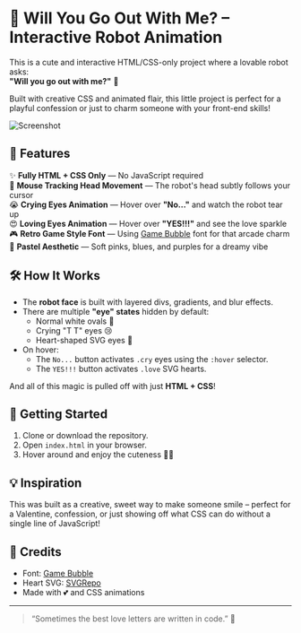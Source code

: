 # 💖 Will You Go Out With Me? – Interactive Robot Animation

This is a cute and interactive HTML/CSS-only project where a lovable robot asks:  
**"Will you go out with me?"** 💌

Built with creative CSS and animated flair, this little project is perfect for a playful confession or just to charm someone with your front-end skills!

![Screenshot](./Screenshot%202025-04-08%20024801.png)

## 🧠 Features

✨ **Fully HTML + CSS Only** — No JavaScript required  
🎯 **Mouse Tracking Head Movement** — The robot's head subtly follows your cursor  
😭 **Crying Eyes Animation** — Hover over **"No..."** and watch the robot tear up  
😍 **Loving Eyes Animation** — Hover over **"YES!!!"** and see the love sparkle  
🎮 **Retro Game Style Font** — Using [Game Bubble](https://fonts.cdnfonts.com/css/game-bubble) font for that arcade charm  
🎨 **Pastel Aesthetic** — Soft pinks, blues, and purples for a dreamy vibe


## 🛠 How It Works

- The **robot face** is built with layered divs, gradients, and blur effects.
- There are multiple **"eye" states** hidden by default:
  - Normal white ovals 👀
  - Crying "T T" eyes 😢
  - Heart-shaped SVG eyes 💖
- On hover:
  - The `No...` button activates `.cry` eyes using the `:hover` selector.
  - The `YES!!!` button activates `.love` SVG hearts.

And all of this magic is pulled off with just **HTML + CSS**!

## 🚀 Getting Started

1. Clone or download the repository.
2. Open `index.html` in your browser.
3. Hover around and enjoy the cuteness 🥺💗

## 💡 Inspiration

This was built as a creative, sweet way to make someone smile – perfect for a Valentine, confession, or just showing off what CSS can do without a single line of JavaScript!

## 🧸 Credits

- Font: [Game Bubble](https://fonts.cdnfonts.com/css/game-bubble)
- Heart SVG: [SVGRepo](https://www.svgrepo.com/)
- Made with 💕 and CSS animations

---

> “Sometimes the best love letters are written in code.” 💌


